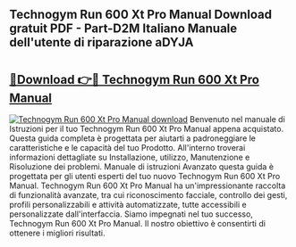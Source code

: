 ## Technogym Run 600 Xt Pro Manual Download gratuit PDF - Part-D2M Italiano Manuale dell'utente di riparazione aDYJA

# <h2><a href="http://dfft5r7.blite.top/?on=Technogym+Run+600+Xt+Pro+Manual">🔗Download 👉🔴 Technogym Run 600 Xt Pro Manual</a></h2>

[![Technogym Run 600 Xt Pro Manual download](https://i.imgur.com/lujVjoI.png)](http://dfft5r7.blite.top/?on=Technogym+Run+600+Xt+Pro+Manual)
Benvenuto nel manuale di Istruzioni per il tuo Technogym Run 600 Xt Pro Manual appena acquistato. Questa guida completa è progettata per aiutarti a padroneggiare le caratteristiche e le capacità del tuo Prodotto. All'interno troverai informazioni dettagliate su Installazione, utilizzo, Manutenzione e Risoluzione dei problemi. Manuale di istruzioni Avanzato questa guida è progettata per gli utenti esperti del tuo nuovo Technogym Run 600 Xt Pro Manual. Technogym Run 600 Xt Pro Manual ha un'impressionante raccolta di funzionalità avanzate, tra cui riconoscimento facciale, controllo dei gesti, profili personalizzabili e attività automatizzate, tutte accessibili e personalizzate dall'interfaccia. Siamo impegnati nel tuo successo, Technogym Run 600 Xt Pro Manual. Il nostro obiettivo è consentirti di ottenere i migliori risultati.

